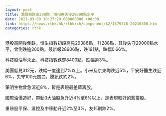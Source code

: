 ```yaml
---
layout: post
title: 港股倒跌逾200點　恒指再失守29000點水平
date: 2021-03-08 10:27:28.000000000 +08:00
link: https://news.rthk.hk/rthk/ch/component/k2/1579328-20210308.htm
categories: rthk
---
```


港股高開後倒跌，恒生指數初段高見29386點，升288點，其後失守29000點水平，曾倒跌逾200點。最新報28906點，跌191點，跌幅0.66%。

科技股沽壓未止，科技指數跌穿8400點，跌幅逾3%。

美團低見312元，跌幅一度達到7%以上。小米及京東均跌近5%，平安好醫生跌近6%，失守100元關口。騰訊跌約2%。

藥明生物曾急瀉近8%，暫是表現最差藍籌股。

國際油價造好，帶動3大油股急升近4%至6%以上，是表現較好的藍籌股。

重磅股平保、滙控及中移動升近2%至3%，友邦則跌2%。
